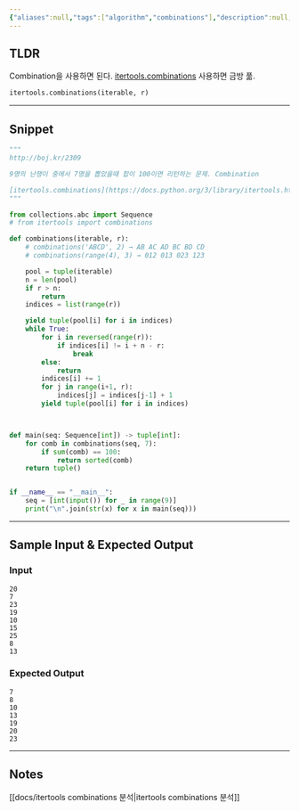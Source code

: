 ```yaml
---
{"aliases":null,"tags":["algorithm","combinations"],"description":null,"links":["https://docs.python.org/3/library/itertools.html#itertools.combinations","http://boj.kr/2309"],"status":null,"title":"2309. 일곱 난쟁이","created":"2025-01-01T16:36:20","updated":"2025-01-02T14:11:10","difficulty":null,"dg-publish":true,"permalink":"/docs/algorithms/2309. 일곱 난쟁이/","dgPassFrontmatter":true}
---
```



## TLDR

Combination을 사용하면 된다. [itertools.combinations](https://docs.python.org/3/library/itertools.html#itertools.combinations) 사용하면 금방 풂.

```python
itertools.combinations(iterable, r)
```

<!-- 문제에 대한 간략한 설명 및 풀이 접근 방식 요약 -->

---

## Snippet

```python
"""
http://boj.kr/2309

9명의 난쟁이 중에서 7명을 뽑았을때 합이 100이면 리턴하는 문제. Combination

[itertools.combinations](https://docs.python.org/3/library/itertools.html#itertools.combinations) 참고
"""

from collections.abc import Sequence
# from itertools import combinations

def combinations(iterable, r):
    # combinations('ABCD', 2) → AB AC AD BC BD CD
    # combinations(range(4), 3) → 012 013 023 123

    pool = tuple(iterable)
    n = len(pool)
    if r > n:
        return
    indices = list(range(r))

    yield tuple(pool[i] for i in indices)
    while True:
        for i in reversed(range(r)):
            if indices[i] != i + n - r:
                break
        else:
            return
        indices[i] += 1
        for j in range(i+1, r):
            indices[j] = indices[j-1] + 1
        yield tuple(pool[i] for i in indices)



def main(seq: Sequence[int]) -> tuple[int]:
    for comb in combinations(seq, 7):
        if sum(comb) == 100:
            return sorted(comb)
    return tuple()


if __name__ == "__main__":
    seq = [int(input()) for _ in range(9)]
    print("\n".join(str(x) for x in main(seq)))

```

<!-- 주요 코드 작성 -->

---

## Sample Input & Expected Output

### Input

```
20
7
23
19
10
15
25
8
13
```

### Expected Output

```
7
8
10
13
19
20
23
```

---

## Notes

[[docs/itertools combinations 분석\|itertools combinations 분석]]

